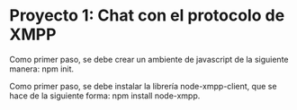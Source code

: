 # Proyecto 1: Chat con el protocolo de XMPP

Como primer paso, se debe crear un ambiente de javascript de la siguiente manera: npm init.

Como primer paso, se debe instalar la librería node-xmpp-client, que se hace de la siguiente forma: npm install node-xmpp.